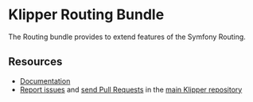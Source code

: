 Klipper Routing Bundle
======================

The Routing bundle provides to extend features of the Symfony Routing.

Resources
---------

- [Documentation](https://doc.klipper.dev/bundles/routing-bundle)
- [Report issues](https://github.com/klipperdev/klipper/issues)
  and [send Pull Requests](https://github.com/klipperdev/klipper/pulls)
  in the [main Klipper repository](https://github.com/klipperdev/klipper)
